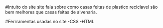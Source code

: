 #Intuito do site
site fala sobre como casas feitas de plastico reciclavel são bem melhores que casas feitas de alvenaria.

#Ferrramentas usadas no site
-CSS
-HTML
